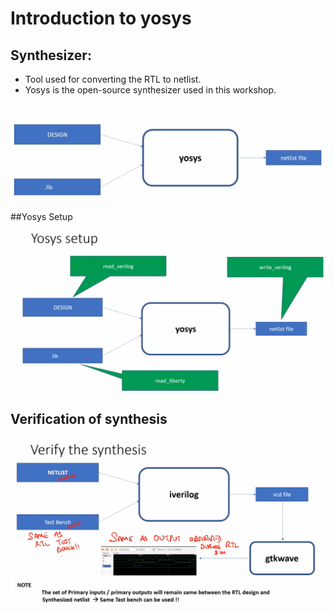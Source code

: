 # Introduction to yosys
## Synthesizer:
- Tool used for converting the RTL to netlist.
- Yosys is the open-source synthesizer used in this workshop.

![synthesizer_block_diagram](https://github.com/VBK0-0/Balakrishna_VSD-HDP/blob/main/Week1/Day_1/3_Introduction_to_yosys_and_logic_synthesis/Assets/Synthesizer_block_diagram.png)

##Yosys Setup
![Yosys_setup](https://github.com/VBK0-0/Balakrishna_VSD-HDP/blob/main/Week1/Day_1/3_Introduction_to_yosys_and_logic_synthesis/Assets/yosys_setup.png)

## Verification of synthesis
![verify_the_synthesis](https://github.com/VBK0-0/Balakrishna_VSD-HDP/blob/main/Week1/Day_1/3_Introduction_to_yosys_and_logic_synthesis/Assets/verify_the_synthesis.png)
